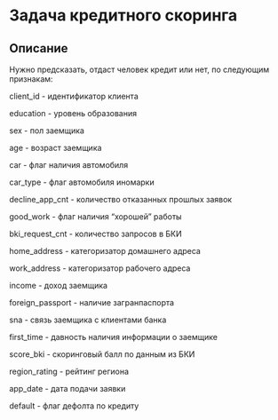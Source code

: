 # Задача кредитного скоринга
## Описание
Нужно предсказать, отдаст человек кредит или нет, по следующим признакам:

client_id - идентификатор клиента

education - уровень образования

sex - пол заемщика

age - возраст заемщика

car - флаг наличия автомобиля

car_type - флаг автомобиля иномарки

decline_app_cnt - количество отказанных прошлых заявок

good_work - флаг наличия “хорошей” работы

bki_request_cnt - количество запросов в БКИ

home_address - категоризатор домашнего адреса

work_address - категоризатор рабочего адреса

income - доход заемщика

foreign_passport - наличие загранпаспорта

sna - связь заемщика с клиентами банка

first_time - давность наличия информации о заемщике

score_bki - скоринговый балл по данным из БКИ

region_rating - рейтинг региона

app_date - дата подачи заявки

default - флаг дефолта по кредиту
